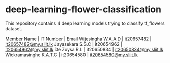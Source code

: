 # deep-learning-flower-classification
This repository contains 4 deep learning models trying to classify tf_flowers dataset.


 Member Name            |   IT Number   |   Email
 Wijesingha W.A.A.D     |   it20657482  | it20657482@my.sliit.lk
 Jayasekara S.S.C       |   it20654962  | it20654962@my.sliit.lk
 De Zoysa R.L           |   it20650834  | it20650834@my.sliit.lk
 Wickramasinghe K.A.T.C |   it20654580  | it20654580@my.sliit.lk
